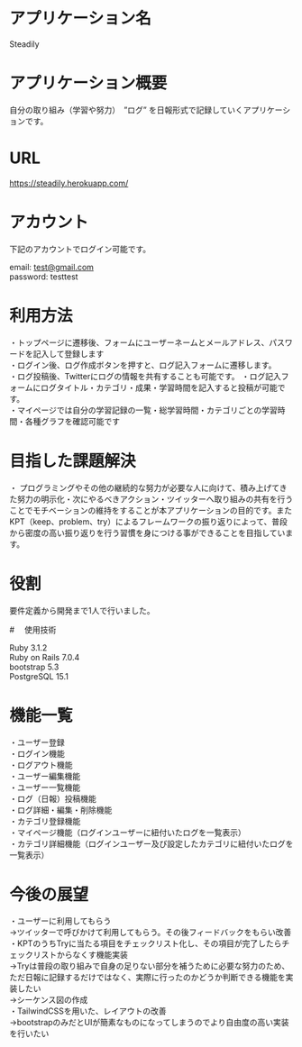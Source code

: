 # アプリケーション名

Steadily

# アプリケーション概要
自分の取り組み（学習や努力）　”ログ” を日報形式で記録していくアプリケーションです。

# URL

https://steadily.herokuapp.com/

# アカウント
下記のアカウントでログイン可能です。

email: test@gmail.com  
password: testtest

# 利用方法
・トップページに遷移後、フォームにユーザーネームとメールアドレス、パスワードを記入して登録します  
・ログイン後、ログ作成ボタンを押すと、ログ記入フォームに遷移します。  
・ログ投稿後、Twitterにログの情報を共有することも可能です。
・ログ記入フォームにログタイトル・カテゴリ・成果・学習時間を記入すると投稿が可能です。  
・マイページでは自分の学習記録の一覧・総学習時間・カテゴリごとの学習時間・各種グラフを確認可能です  

# 目指した課題解決
・ プログラミングやその他の継続的な努力が必要な人に向けて、積み上げてきた努力の明示化・次にやるべきアクション・ツイッターへ取り組みの共有を行うことでモチベーションの維持をすることが本アプリケーションの目的です。またKPT（keep、problem、try）によるフレームワークの振り返りによって、普段から密度の高い振り返りを行う習慣を身につける事ができることを目指しています。

# 役割
要件定義から開発まで1人で行いました。

#　 使用技術

Ruby 3.1.2  
Ruby on Rails 7.0.4  
bootstrap 5.3  
PostgreSQL 15.1  

# 機能一覧  
・ユーザー登録  
・ログイン機能  
・ログアウト機能  
・ユーザー編集機能  
・ユーザー一覧機能  
・ログ（日報）投稿機能  
・ログ詳細・編集・削除機能  
・カテゴリ登録機能  
・マイページ機能（ログインユーザーに紐付いたログを一覧表示）  
・カテゴリ詳細機能（ログインユーザー及び設定したカテゴリに紐付いたログを一覧表示）  

# 今後の展望  
・ユーザーに利用してもらう  
→ツイッターで呼びかけて利用してもらう。その後フィードバックをもらい改善  
・KPTのうちTryに当たる項目をチェックリスト化し、その項目が完了したらチェックリストからなくす機能実装  
→Tryは普段の取り組みで自身の足りない部分を補うために必要な努力のため、ただ日報に記録するだけではなく、実際に行ったのかどうか判断できる機能を実装したい  
→シーケンス図の作成  
・TailwindCSSを用いた、レイアウトの改善  
→bootstrapのみだとUIが簡素なものになってしまうのでより自由度の高い実装を行いたい  
